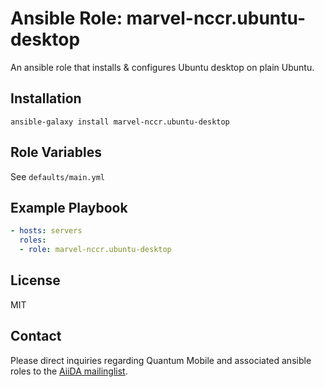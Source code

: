 # Ansible Role: marvel-nccr.ubuntu-desktop

An ansible role that installs & configures Ubuntu desktop on plain Ubuntu.

## Installation

`ansible-galaxy install marvel-nccr.ubuntu-desktop`

## Role Variables

See `defaults/main.yml`

## Example Playbook

```yaml
- hosts: servers
  roles:
  - role: marvel-nccr.ubuntu-desktop
```

## License

MIT

## Contact

Please direct inquiries regarding Quantum Mobile and associated ansible roles to the [AiiDA mailinglist](http://www.aiida.net/mailing-list/).
